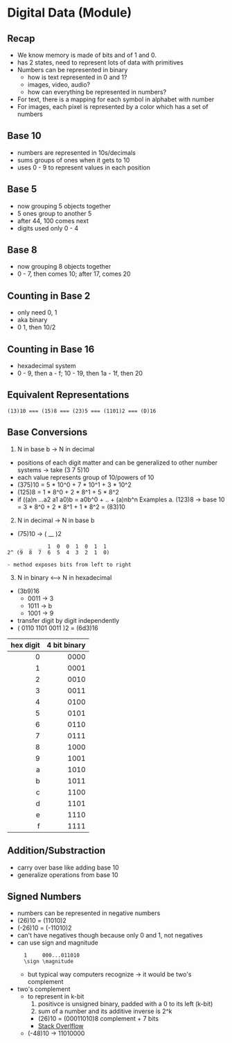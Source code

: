 # Digital Data (Module)

## Recap
- We know memory is made of bits and of 1 and 0.
- has 2 states, need to represent lots of data with primitives
- Numbers can be represented in binary
  - how is text represented in 0 and 1?
  - images, video, audio?
  - how can everything be represented in numbers?
- For text, there is a mapping for each symbol in alphabet with number
- For images, each pixel is represented by a color which has a set of numbers

## Base 10
- numbers are represented in 10s/decimals
- sums groups of ones when it gets to 10
- uses 0 - 9 to represent values in each position

## Base 5
- now grouping 5 objects together
- 5 ones group to another 5
- after 44, 100 comes next
- digits used only 0 - 4

## Base 8
- now grouping 8 objects together
- 0 - 7, then comes 10; after 17, comes 20

## Counting in Base 2
- only need 0, 1
- aka binary
- 0 1, then 10/2

## Counting in Base 16
- hexadecimal system
- 0 - 9, then a - f; 10 - 19, then 1a - 1f, then 20

## Equivalent Representations
`(13)10 === (15)8 === (23)5 === (1101)2 === (D)16`

## Base Conversions
1. N in base b -> N in decimal
  - positions of each digit matter and can be generalized to other number systems
  -> take (3 7 5)10
  - each value represents group of 10/powers of 10
  - (375)10 = 5 * 10^0 + 7 * 10^1 + 3 * 10^2
  - (125)8 = 1 * 8^0 + 2 * 8^1 + 5 * 8^2
  - if ((a)n ...a2 a1 a0)b = a0b^0 + .. + (a)nb^n
Examples
a. (123)8 -> base 10 = 3 * 8^0 + 2 * 8^1 + 1 * 8^2 = (83)10

2. N in decimal -> N in base b
  - (75)10 -> ( __ )2

```
    _  _  _  1  0  0  1  0  1  1
2^ (9  8  7  6  5  4  3  2  1  0)

- method exposes bits from left to right
```

3. N in binary <--> N in hexadecimal
  - (3b9)16
    - 0011 -> 3
    - 1011 -> b
    - 1001 -> 9
  - transfer digit by digit independently
  - ( 0110 1101 0011 )2 = (6d3)16


| hex digit | 4 bit binary |
| ---------:| ------------:|
|     0     |    0000      |
|     1     |    0001      |
|     2     |    0010      |
|     3     |    0011      |
|     4     |    0100      |
|     5     |    0101      |
|     6     |    0110      |
|     7     |    0111      |
|     8     |    1000      |
|     9     |    1001      |
|     a     |    1010      |
|     b     |    1011      |
|     c     |    1100      |
|     d     |    1101      |
|     e     |    1110      |
|     f     |    1111      |

## Addition/Substraction
- carry over base like adding base 10
- generalize operations from base 10


## Signed Numbers
- numbers can be represented in negative numbers
- (26)10 = (11010)2
- (-26)10 = (-11010)2
- can't have negatives though because only 0 and 1, not negatives
- can use sign and magnitude
  ```
    1     000...011010
    \sign \magnitude
  ```
  - but typical way computers recognize -> it would be two's complement
- two's complement
  - to represent in k-bit
    1. positivce is unsigned binary, padded with a 0 to its left (k-bit)
    2. sum of a number and its additive inverse is 2^k
    - (26)10 = (00011010)8
                complement + 7 bits
    - [Stack Overlflow](https://stackoverflow.com/questions/1049722/what-is-2s-complement/1049774#1049774)
  - (-48)10 -> 11010000
